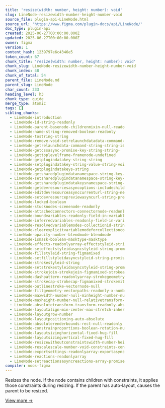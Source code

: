 ```yaml
---
title: 'resize(width: number, height: number): void'
slug: LineNode-resizewidth-number-height-number-void
source_file: plugin-api-LineNode.html
source_url: 'https://www.figma.com/plugin-docs/api/LineNode/'
doc_type: plugin-api
created: 2025-06-27T00:00:00.000Z
updated: 2025-06-27T00:00:00.000Z
owner: figma
version: 1
content_hash: 1239797e6c4346e5
token_count: 67
chunk_title: 'resize(width: number, height: number): void'
chunk_slug: LineNode-resizewidth-number-height-number-void
chunk_index: 48
chunk_of_total: 54
parent_file: LineNode.md
parent_slug: LineNode
char_count: 233
heading_level: h3
chunk_type: guide
merge_type: atomic
tags: []
sibling_chunks:
  - LineNode-introduction
  - LineNode-id-string-readonly
  - LineNode-parent-basenode-childrenmixin-null-reado
  - LineNode-name-string-removed-boolean-readonly
  - LineNode-tostring-string
  - LineNode-remove-void-setrelaunchdatadata-command-
  - LineNode-getrelaunchdata-command-string-string-is
  - LineNode-getcssasync-promise-key-string-string-
  - LineNode-gettoplevelframe-framenode-undefined
  - LineNode-getplugindatakey-string-string
  - LineNode-setplugindatakey-string-value-string-voi
  - LineNode-getplugindatakeys-string
  - LineNode-getsharedplugindatanamespace-string-key-
  - LineNode-setsharedplugindatanamespace-string-key-
  - LineNode-getsharedplugindatakeysnamespace-string-
  - LineNode-getdevresourcesasyncoptions-includechild
  - LineNode-editdevresourceasynccurrenturl-string-ne
  - LineNode-setdevresourcepreviewasyncurl-string-pre
  - LineNode-locked-boolean
  - LineNode-stucknodes-scenenode-readonly
  - LineNode-attachedconnectors-connectornode-readonl
  - LineNode-boundvariables-readonly-field-in-variabl
  - LineNode-inferredvariables-readonly-field-in-vari
  - LineNode-resolvedvariablemodes-collectionid-strin
  - LineNode-clearexplicitvariablemodeforcollectionco
  - LineNode-opacity-number-blendmode-blendmode
  - LineNode-ismask-boolean-masktype-masktype
  - LineNode-effects-readonlyarray-effectstyleid-stri
  - LineNode-seteffectstyleidasyncstyleid-string-prom
  - LineNode-fillstyleid-string-figmamixed
  - LineNode-setfillstyleidasyncstyleid-string-promis
  - LineNode-strokestyleid-string
  - LineNode-setstrokestyleidasyncstyleid-string-prom
  - LineNode-strokejoin-strokejoin-figmamixed-strokea
  - LineNode-dashpattern-readonlyarray-strokegeometry
  - LineNode-strokecap-strokecap-figmamixed-strokemit
  - LineNode-outlinestroke-vectornode-null
  - LineNode-fillgeometry-vectorpaths-readonly-x-numb
  - LineNode-maxwidth-number-null-minheight-number-nu
  - LineNode-maxheight-number-null-relativetransform-
  - LineNode-absolutetransform-transform-readonly-abs
  - LineNode-layoutalign-min-center-max-stretch-inher
  - LineNode-layoutgrow-number
  - LineNode-layoutpositioning-auto-absolute
  - LineNode-absoluterenderbounds-rect-null-readonly
  - LineNode-constrainproportions-boolean-rotation-nu
  - LineNode-layoutsizinghorizontal-fixed-hug-fill
  - LineNode-layoutsizingvertical-fixed-hug-fill
  - LineNode-resizewithoutconstraintswidth-number-hei
  - LineNode-rescalescale-number-void-constraints-con
  - LineNode-exportsettings-readonlyarray-exportasync
  - LineNode-reactions-readonlyarray
  - LineNode-setreactionsasyncreactions-array-promise
compiler: noos-figma
---
```


Resizes the node. If the node contains children with constraints, it applies those constraints during resizing. If the parent has auto-layout, causes the parent to be resized.

[View more →](/plugin-docs/api/properties/nodes-resize/)
